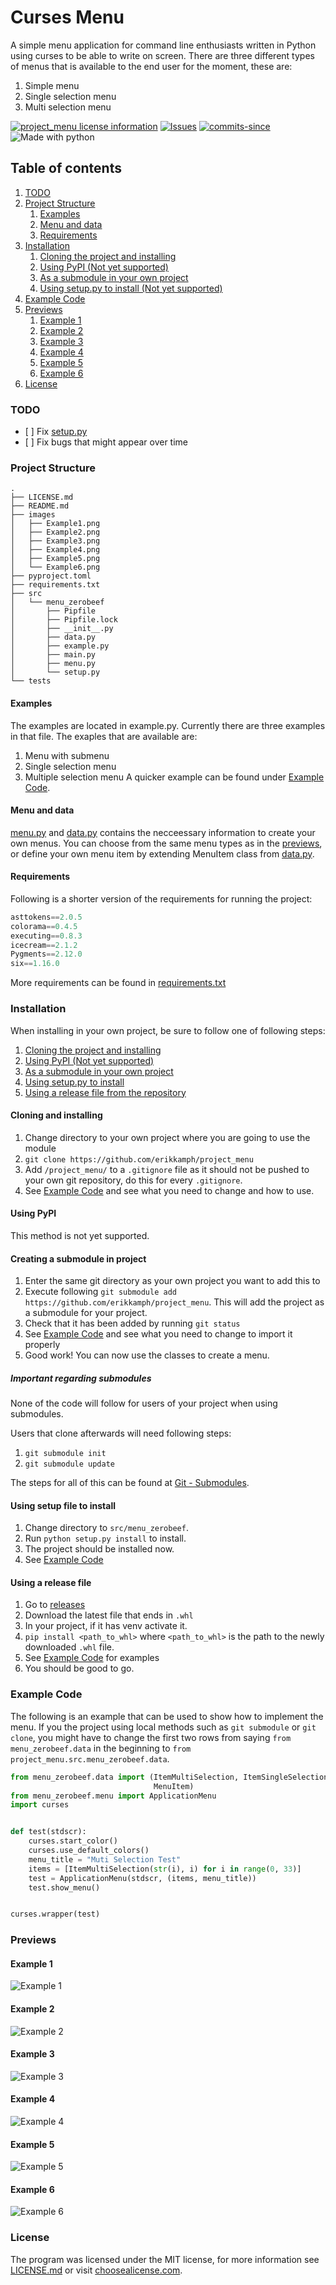 # Curses Menu
A simple menu application for command line enthusiasts written in Python
using curses to be able to write on screen. There are three different types
of menus that is available to the end user for the moment, these are:
1. Simple menu
2. Single selection menu
3. Multi selection menu

[![project_menu license information](https://img.shields.io/github/license/erikkamph/project_menu.svg)](/LICENSE.md)
[![Issues](https://img.shields.io/github/issues/erikkamph/project_menu.svg)](https://github.com/erikkamph/project_menu/issues)
[![commits-since](https://img.shields.io/github/commits-since/erikkamph/project_menu/0.1.svg)](https://github.com/erikkamph/project_menu/releases/latest)
![Made with python](https://img.shields.io/badge/Python-14354C?style=for-the-badge&logo=python&logoColor=white)

## Table of contents
1. [TODO](#todo)
2. [Project Structure](#project-structure)
    1. [Examples](#examples)
    2. [Menu and data](#menu-and-data)
    3. [Requirements](#requirements)
3. [Installation](#installation)
    1. [Cloning the project and installing](#cloning-and-installing)
    2. [Using PyPI (Not yet supported)](#using-pypi)
    3. [As a submodule in your own project](#creating-a-submodule-in-project)
    4. [Using setup.py to install (Not yet supported)](#using-setup-file-to-install)
4. [Example Code](#example-code)
5. [Previews](#previews)
    1. [Example 1](#example-1)
    2. [Example 2](#example-2)
    3. [Example 3](#example-3)
    4. [Example 4](#example-4)
    5. [Example 5](#example-5)
    6. [Example 6](#example-6)
6. [License](#license)

### TODO
- [ ] Fix [setup.py](/src/menu_zerobeef/setup.py)
- [ ] Fix bugs that might appear over time

### Project Structure
```
.
├── LICENSE.md
├── README.md
├── images
│   ├── Example1.png
│   ├── Example2.png
│   ├── Example3.png
│   ├── Example4.png
│   ├── Example5.png
│   └── Example6.png
├── pyproject.toml
├── requirements.txt
├── src
│   └── menu_zerobeef
│       ├── Pipfile
│       ├── Pipfile.lock
│       ├── __init__.py
│       ├── data.py
│       ├── example.py
│       ├── main.py
│       ├── menu.py
│       └── setup.py
└── tests
```

#### Examples
The examples are located in example.py. Currently
there are three examples in that file. The exaples
that are available are:
1. Menu with submenu
2. Single selection menu
3. Multiple selection menu
A quicker example can be found under [Example Code](#example-code).

#### Menu and data
[menu.py](/src/menu_zerobeef/menu.py) and [data.py](/src/menu_zerobeef/data.py) contains the necceessary information
to create your own menus. You can choose from the same
menu types as in the [previews](#previews), or define
your own menu item by extending MenuItem class from
[data.py](/src/menu_zerobeef/data.py).

#### Requirements
Following is a shorter version of the requirements
for running the project:
```python
asttokens==2.0.5
colorama==0.4.5
executing==0.8.3
icecream==2.1.2
Pygments==2.12.0
six==1.16.0
```
More requirements can be found in [requirements.txt](/requirements.txt)

### Installation
When installing in your own project, be sure to follow one of following steps:
1. [Cloning the project and installing](#cloning-and-installing)
2. [Using PyPI (Not yet supported)](#using-pypi)
3. [As a submodule in your own project](#creating-a-submodule-in-project)
4. [Using setup.py to install](#using-setup-file-to-install)
5. [Using a release file from the repository](#using-a-release-file)

#### Cloning and installing
1. Change directory to your own project where you are going to use the module
2. `git clone https://github.com/erikkamph/project_menu`
3. Add `/project_menu/` to a `.gitignore` file as it should not be pushed to your own git repository, do this for every `.gitignore`.
4. See [Example Code](#example-code) and see what you need to change and how to use.

#### Using PyPI
This method is not yet supported.

#### Creating a submodule in project
1. Enter the same git directory as your own project you want to add this to
2. Execute following `git submodule add https://github.com/erikkamph/project_menu`. This will add the project as a submodule for your project.
3. Check that it has been added by running `git status`
4. See [Example Code](#example-code) and see what you need to change to import it properly
5. Good work! You can now use the classes to create a menu.

##### Important regarding submodules
None of the code will follow for users of your project when using submodules.

Users that clone afterwards will need following steps:
1. `git submodule init`
2. `git submodule update`

The steps for all of this can be found at [Git - Submodules](https://git-scm.com/book/en/v2/Git-Tools-Submodules).

#### Using setup file to install
1. Change directory to `src/menu_zerobeef`.
2. Run `python setup.py install` to install.
3. The project should be installed now.
4. See [Example Code](#example-code)

#### Using a release file
1. Go to [releases]()
2. Download the latest file that ends in `.whl`
3. In your project, if it has venv activate it.
4. `pip install <path_to_whl>` where `<path_to_whl>` is the path to the newly downloaded `.whl` file.
5. See [Example Code](#example-Code) for examples
6. You should be good to go.

### Example Code
The following is an example that can be used to
show how to implement the menu. If you the project
using local methods such as `git submodule` or `git clone`,
 you might have to change the first two rows from saying
 `from menu_zerobeef.data` in the beginning to
 `from project_menu.src.menu_zerobeef.data`.
```python
from menu_zerobeef.data import (ItemMultiSelection, ItemSingleSelection,
                                MenuItem)
from menu_zerobeef.menu import ApplicationMenu
import curses


def test(stdscr):
    curses.start_color()
    curses.use_default_colors()
    menu_title = "Muti Selection Test"
    items = [ItemMultiSelection(str(i), i) for i in range(0, 33)]
    test = ApplicationMenu(stdscr, (items, menu_title))
    test.show_menu()


curses.wrapper(test)
```

### Previews
#### Example 1
![Example 1](/images/Example1.png)

#### Example 2
![Example 2](/images/Example2.png)

#### Example 3
![Example 3](/images/Example3.png)

#### Example 4
![Example 4](/images/Example4.png)

#### Example 5
![Example 5](/images/Example5.png)

#### Example 6
![Example 6](/images/Example6.png)

### License
The program was licensed under the MIT license,
for more information see [LICENSE.md](/LICENSE.md)
or visit [choosealicense.com](https://choosealicense.com/licenses/mit/).

